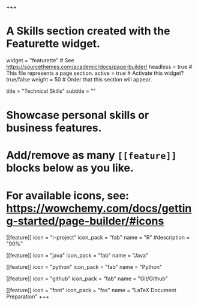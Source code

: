 +++
# A Skills section created with the Featurette widget.
widget = "featurette"  # See https://sourcethemes.com/academic/docs/page-builder/
headless = true  # This file represents a page section.
active = true  # Activate this widget? true/false
weight = 50  # Order that this section will appear.

title = "Technical Skills"
subtitle = ""

# Showcase personal skills or business features.
# 
# Add/remove as many `[[feature]]` blocks below as you like.
# 
# For available icons, see: https://wowchemy.com/docs/getting-started/page-builder/#icons

[[feature]]
  icon = "r-project"
  icon_pack = "fab"
  name = "R"
  #description = "90%"

[[feature]]
  icon = "java"
  icon_pack = "fab"
  name = "Java"
  
[[feature]]
  icon = "python"
  icon_pack = "fab"
  name = "Python"

[[feature]]
  icon = "github"
  icon_pack = "fab"
  name = "Git/Github"
  
[[feature]]
  icon = "font"
  icon_pack = "fas"
  name = "LaTeX Document Preparation"
+++
